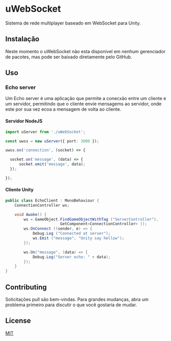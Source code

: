 # uWebSocket

Sistema de rede multiplayer baseado em WebSocket para Unity.

## Instalação

Neste momento o uWebSocket não esta disponivel em nenhum gerenciador de pacotes, mas pode ser baixado diretamente pelo GitHub.

## Uso

### Echo server

Um Echo server é uma aplicação que permite a conecxão entre um cliente e um servidor, permitindo que o cliente envie mensagems ao servidor, onde este por sua vez ecoa a mensagem de volta ao cliente.

#### Servidor NodeJS
```typescript
import uServer from './uWebSocket';

const uwss = new uServer({ port: 3000 });

uwss.on('connection', (socket) => {

  socket.on('message', (data) => {
      socket.emit('message', data);
  });

});
```

#### Cliente Unity
```csharp
public class EchoClient : MonoBehaviour {
    ConnectionController ws;

    void Awake() {
        ws = GameObject.FindGameObjectWithTag ("ServerController").
                        GetComponent<ConnectionController> ();
        ws.OnConnect ((sender, e) => {
            Debug.Log ("Connected at server");
            ws.Emit ("message", "Unity say hellow");
        });

        ws.On("message", (data) => {
            Debug.Log("Server echo: " + data);
        });
    }
}
```

## Contributing

Solicitações pull são bem-vindas. Para grandes mudanças, abra um problema primeiro para discutir o que você gostaria de mudar.

## License
[MIT](https://choosealicense.com/licenses/mit/)